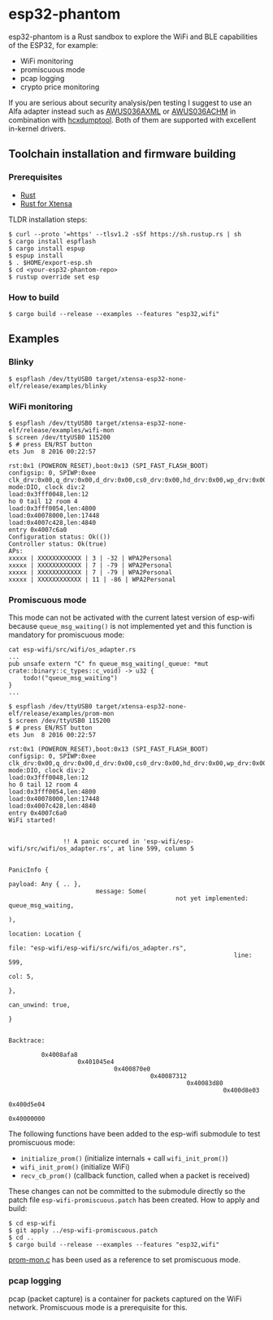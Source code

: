 # esp32-phantom

esp32-phantom is a Rust sandbox to explore the WiFi and BLE capabilities of the ESP32, for example:
- WiFi monitoring
- promiscuous mode
- pcap logging
- crypto price monitoring

If you are serious about security analysis/pen testing I suggest to use an Alfa adapter instead such as [AWUS036AXML](https://alfa-network.eu/alfa-usb-adapter-awus036axml) or [AWUS036ACHM](https://alfa-network.eu/awus036achm) in combination with [hcxdumptool](https://github.com/ZerBea/hcxdumptool). Both of them are supported with excellent in-kernel drivers. 

## Toolchain installation and firmware building

### Prerequisites

- [Rust](https://www.rust-lang.org/tools/install)
- [Rust for Xtensa](https://esp-rs.github.io/book/installation/index.html)

TLDR installation steps:

```
$ curl --proto '=https' --tlsv1.2 -sSf https://sh.rustup.rs | sh
$ cargo install espflash
$ cargo install espup
$ espup install
$ . $HOME/export-esp.sh
$ cd <your-esp32-phantom-repo>
$ rustup override set esp
```
### How to build


```
$ cargo build --release --examples --features "esp32,wifi"
```
## Examples

### Blinky

```
$ espflash /dev/ttyUSB0 target/xtensa-esp32-none-elf/release/examples/blinky
```

### WiFi monitoring

```
$ espflash /dev/ttyUSB0 target/xtensa-esp32-none-elf/release/examples/wifi-mon
$ screen /dev/ttyUSB0 115200
$ # press EN/RST button
ets Jun  8 2016 00:22:57

rst:0x1 (POWERON_RESET),boot:0x13 (SPI_FAST_FLASH_BOOT)
configsip: 0, SPIWP:0xee
clk_drv:0x00,q_drv:0x00,d_drv:0x00,cs0_drv:0x00,hd_drv:0x00,wp_drv:0x00
mode:DIO, clock div:2
load:0x3fff0048,len:12
ho 0 tail 12 room 4
load:0x3fff0054,len:4800
load:0x40078000,len:17448
load:0x4007c428,len:4840
entry 0x4007c6a0
Configuration status: Ok(())
Controller status: Ok(true)
APs:
xxxxx | XXXXXXXXXXXX | 3 | -32 | WPA2Personal
xxxxx | XXXXXXXXXXXX | 7 | -79 | WPA2Personal
xxxxx | XXXXXXXXXXXX | 7 | -79 | WPA2Personal
xxxxx | XXXXXXXXXXXX | 11 | -86 | WPA2Personal
```

### Promiscuous mode

This mode can not be activated with the current latest version of esp-wifi because `queue_msg_waiting()` is not implemented yet and this function is mandatory for promiscuous mode:

```
cat esp-wifi/src/wifi/os_adapter.rs
...
pub unsafe extern "C" fn queue_msg_waiting(_queue: *mut crate::binary::c_types::c_void) -> u32 {
    todo!("queue_msg_waiting")
}
...
```

```
$ espflash /dev/ttyUSB0 target/xtensa-esp32-none-elf/release/examples/prom-mon
$ screen /dev/ttyUSB0 115200
$ # press EN/RST button
ets Jun  8 2016 00:22:57

rst:0x1 (POWERON_RESET),boot:0x13 (SPI_FAST_FLASH_BOOT)
configsip: 0, SPIWP:0xee
clk_drv:0x00,q_drv:0x00,d_drv:0x00,cs0_drv:0x00,hd_drv:0x00,wp_drv:0x00
mode:DIO, clock div:2
load:0x3fff0048,len:12
ho 0 tail 12 room 4
load:0x3fff0054,len:4800
load:0x40078000,len:17448
load:0x4007c428,len:4840
entry 0x4007c6a0
WiFi started!
              
               
               !! A panic occured in 'esp-wifi/esp-wifi/src/wifi/os_adapter.rs', at line 599, column 5
                                                                                                       
                                                                                                       PanicInfo {
                                                                                                                      payload: Any { .. },
                        message: Some(
                                              not yet implemented: queue_msg_waiting,
                                                                                         ),
                                                                                               location: Location {
                                                                                                                           file: "esp-wifi/esp-wifi/src/wifi/os_adapter.rs",
                                                              line: 599,
                                                                                col: 5,
                                                                                           },
                                                                                                 can_unwind: true,
                                                                                                                  }
                                                                                                                    
                                                                                                                    Backtrace:
         
         0x4008afa8
                   0x401045e4
                             0x400870e0
                                       0x40087312
                                                 0x40083d80
                                                           0x400d8e03
                                                                     0x400d5e04
                                                                               0x40000000
```

The following functions have been added to the esp-wifi submodule to test promiscuous mode:

- `initialize_prom()` (initialize internals + call `wifi_init_prom()`)
- `wifi_init_prom()` (initialize WiFi)
- `recv_cb_prom()` (callback function, called when a packet is received)

These changes can not be committed to the submodule directly so the patch file `esp-wifi-promiscuous.patch` has been created. How to apply and build:

```
$ cd esp-wifi
$ git apply ../esp-wifi-promiscuous.patch
$ cd ..
$ cargo build --release --examples --features "esp32,wifi"
```

[prom-mon.c](https://www.hackster.io/p99will/esp32-wifi-mac-scanner-sniffer-promiscuous-4c12f4) has been used as a reference to set promiscuous mode.

### pcap logging

pcap (packet capture) is a container for packets captured on the WiFi network. Promiscuous mode is a prerequisite for this.
